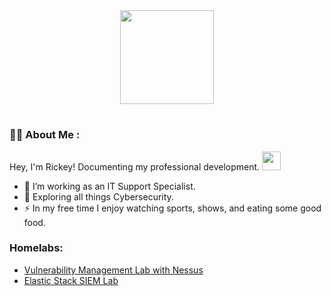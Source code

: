 <div id="header" align="center">
  <img src="https://media.giphy.com/media/5Y1miInt9GuFr7OkY4/giphy.gif" width="150"/>
</div>
<h1>
  
### :man_technologist: About Me :
Hey, I'm Rickey! Documenting my professional development. <img src="https://media.giphy.com/media/WUlplcMpOCEmTGBtBW/giphy.gif" width="30"> 
- :telescope: I’m working as an IT Support Specialist.
- :seedling: Exploring all things Cybersecurity.
- :zap: In my free time I enjoy watching sports, shows, and eating some good food. 

### Homelabs:
- [Vulnerability Management Lab with Nessus](https://github.com/StarksRepo/Vulnerability-Management-Lab.git)
- [Elastic Stack SIEM Lab](https://github.com/StarksRepo/Elastic-SIEM-Lab.git)
